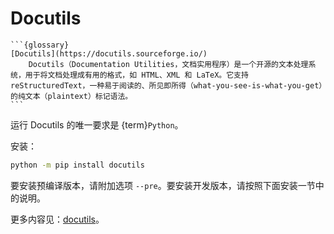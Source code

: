 # Docutils

````{div} w3-pale-green w3-padding
```{glossary}
[Docutils](https://docutils.sourceforge.io/)
    Docutils（Documentation Utilities，文档实用程序）是一个开源的文本处理系统，用于将文档处理成有用的格式，如 HTML、XML 和 LaTeX。它支持 reStructuredText，一种易于阅读的、所见即所得（what-you-see-is-what-you-get）的纯文本（plaintext）标记语法。
```
````

运行 Docutils 的唯一要求是 {term}`Python`。

安装：

```sh
python -m pip install docutils
```

要安装预编译版本，请附加选项 `--pre`。要安装开发版本，请按照下面安装一节中的说明。

更多内容见：[docutils](http://xinetzone.github.io/docutils/)。